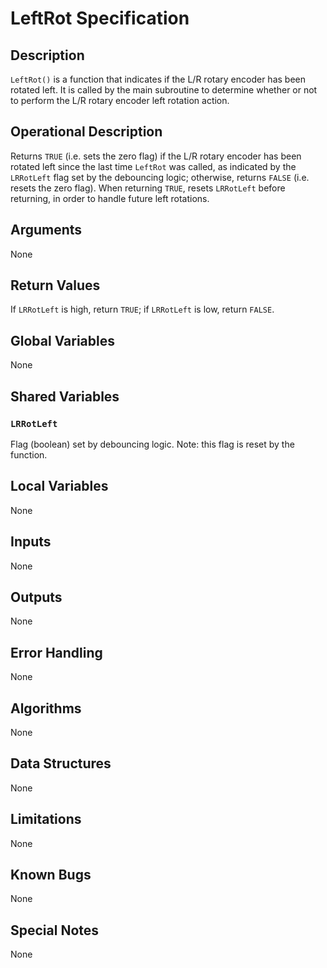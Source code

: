 # LeftRot Specification

## Description

`LeftRot()` is a function that indicates if the L/R rotary encoder
has been rotated left.
It is called by the main subroutine to determine whether or not to perform
the L/R rotary encoder left rotation action.

## Operational Description

Returns `TRUE` (i.e. sets the zero flag) if the L/R rotary encoder has been
rotated left since the last time `LeftRot` was called,
as indicated by the `LRRotLeft` flag set by the debouncing logic;
otherwise,
returns `FALSE` (i.e. resets the zero flag).
When returning `TRUE`, resets `LRRotLeft` before returning,
in order to handle future left rotations.

## Arguments

None

## Return Values

If `LRRotLeft` is high, return `TRUE`;
if `LRRotLeft` is low, return `FALSE`.

## Global Variables

None

## Shared Variables

### `LRRotLeft`

Flag (boolean) set by debouncing logic.
Note: this flag is reset by the function.

## Local Variables

None

## Inputs

None

## Outputs

None

## Error Handling

None

## Algorithms

None

## Data Structures

None

## Limitations

None

## Known Bugs

None

## Special Notes

None
